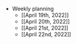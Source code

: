 - Weekly planning
    - [[April 19th, 2022]]
    - [[April 20th, 2022]]
    - [[April 21st, 2022]]
    - [[April 22nd, 2022]]
